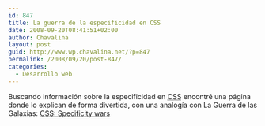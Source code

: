 ```yaml
---
id: 847
title: La guerra de la especificidad en CSS
date: 2008-09-20T08:41:51+02:00
author: Chavalina
layout: post
guid: http://www.wp.chavalina.net/?p=847
permalink: /2008/09/20/post-847/
categories:
  - Desarrollo web
---
```

Buscando información sobre la especificidad en <acronym title="Cascade Style Sheets">CSS</acronym> encontré una página donde lo explican de forma divertida, con una analog&iacute;a con La Guerra de las Galaxias: <a href="http://www.stuffandnonsense.co.uk/archives/css_specificity_wars.html" target="_blank">CSS: Specificity wars</a>